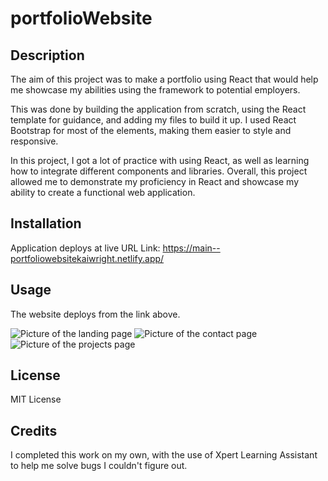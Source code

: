 # portfolioWebsite

## Description
The aim of this project was to make a portfolio using React that would help me showcase my abilities using the framework to potential employers. 

This was done by building the application from scratch, using the React template for guidance, and adding my files to build it up. I used React Bootstrap for most of the elements, making them easier to style and responsive.

In this project, I got a lot of practice with using React, as well as learning how to integrate different components and libraries. Overall, this project allowed me to demonstrate my proficiency in React and showcase my ability to create a functional web application. 

## Installation

Application deploys at live URL
Link: https://main--portfoliowebsitekaiwright.netlify.app/

## Usage

The website deploys from the link above. 

![ Picture of the landing page](/)
![ Picture of the contact page](/)
![ Picture of the projects page](/)

## License

MIT License

## Credits

I completed this work on my own, with the use of Xpert Learning Assistant to help me solve bugs I couldn't figure out.
